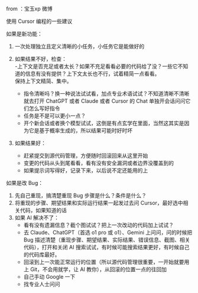 from ：宝玉xp 微博

使用 Cursor 编程的一些建议  
  
如果是新功能：  
  
1. 一次处理独立且定义清晰的小任务，小任务它是能做好的  
2. 如果结果不好，检查：  
	-上下文是否充足或者太长？如果不充足看看必要的代码给了没？一些它不知道的信息有没有提供？上下文太长也不行，试着精简一点看看。  
保持上下文精简、集中。  
	- 指令清晰吗？换一种说法试试看，加点专业术语试试？不知道清晰不清晰就去打开 ChatGPT 或者 Claude 或者 Cursor 的 Chat 单独开会话问问它们怎么写好指令  
	- 任务是不是可以更小一点？  
	- 开个新会话或者换个模型试试，这倒是有点玄学在里面，当然这其实是因为它是基于概率生成的，所以结果可能时好时坏  

3. 如果结果好：  
	- 赶紧提交到源代码管理，方便随时回滚回来从这里开始  
	- 变更的代码从头到尾看看，看有没有安全漏洞或者边界没覆盖到的  
	- 如果提示词写得好，记录下来，以后说不定还能用的上  
  
如果是改 Bug：  
  
1. 先自己重现，搞清楚重现 Bug 步骤是什么？条件是什么？  
2. 将重现的步骤、期望结果和实际运行结果一起发过去问 Cursor，最好选中相关代码，如果知道的话  
3. 如果 AI 解决不了：  
   - 看有没有遗漏信息？截个图试试？把上一次改动的代码加上试试？  
   - 去 Claude、ChatGPT（首选 o1 pro 或 o1）、Gemini 上问问，问的时候把 Bug 描述清楚（重现步骤、期望结果、实际结果、错误信息、截图、相关代码），打开和关闭 AI 搜索试试，有时候可能搜索结果更好，有时候自己的代码库最好。  
   - 回滚到上一次能正常运行的位置（所以源代码管理很重要，一开始就要用上 Git，不会用就学，让 AI 教你），从回滚的位置一点的往回加  
   - 自己手动 Google 一下  
   - 找专业人士问问